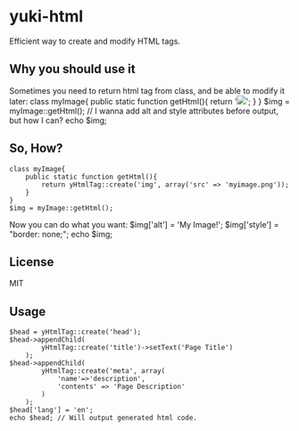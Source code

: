 yuki-html
=========

Efficient way to create and modify HTML tags.

Why you should use it
---------------------
Sometimes you need to return html tag from class, and be able to modify it later:
    class myImage{
        public static function getHtml(){
            return '<img src="myimage.png" />';
        }
    }
    $img = myImage::getHtml();
    // I wanna add alt and style attributes before output, but how I can?
    echo $img;

So, How?
----
    class myImage{
        public static function getHtml(){
            return yHtmlTag::create('img', array('src' => 'myimage.png'));
        }
    }
    $img = myImage::getHtml();
Now you can do what you want:
    $img['alt'] = 'My Image!';
    $img['style'] = "border: none;";
    echo $img;

License
-------
MIT

Usage
-----
    $head = yHtmlTag::create('head');
    $head->appendChild(
            yHtmlTag::create('title')->setText('Page Title')
        );
    $head->appendChild(
            yHtmlTag::create('meta', array(
                'name'=>'description', 
                'contents' => 'Page Description'
            )
        );
    $head['lang'] = 'en';
    echo $head; // Will output generated html code.
